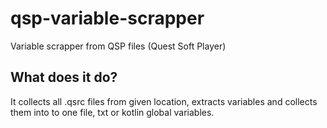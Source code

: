 # qsp-variable-scrapper
Variable scrapper from QSP files (Quest Soft Player)

## What does it do?

It collects all .qsrc files from given location, extracts variables and collects them into to one file, txt or kotlin global variables.
